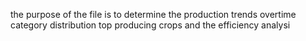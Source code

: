 the purpose of the file is to determine the production trends overtime
category distribution
top producing crops
and the efficiency analysi
